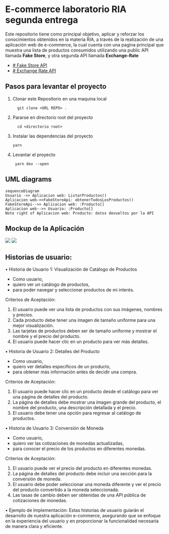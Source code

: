 # E-commerce laboratorio RIA segunda entrega

Este repositorio tiene como principal objetivo, aplicar y reforzar los conocimientos obtenidos en la materia RIA, a través de la realización de una aplicación web de e-commerce, la cual cuenta con una pagina principal que muestra una lista de productos consumidos utilizando una public API llamada **Fake Store**, y otra segunda API llamada **Exchange-Rate**

- [# Fake Store API](https://fakestoreapi.com/)
- [# Exchange Rate API](https://www.exchangerate-api.com/)

## Pasos para levantar el proyecto

1.  Clonar este Repositorio en una maquina local
    ```
      git clone <URL REPO> .
    ```
2.  Pararse en directorio root del proyecto
    ```
      cd <directorio root>
    ```
3.  Instalar las dependencias del proyecto
    ```
    yarn
    ```
4.  Levantar el proyecto
    ```
     yarn dev --open
    ```

## UML diagrams

```mermaid
sequenceDiagram
Usuario ->> Aplicacion web: ListarProductos()
Aplicacion web->>FakeStoreApi: obtenerTodosLosProductos()
FakeStoreApi-->> Aplicacion web: :Producto[]
Aplicacion web-->> Usuario: :Producto[]
Note right of Aplicacion web: Producto: datos devueltos por la API

```

## Mockup de la Aplicación

![](https://cdn.discordapp.com/attachments/1241870931970752552/1250900636044886156/Password_reset_task_flow_example_-_Password_reset_task_flow_example.jpeg?ex=666c9f80&is=666b4e00&hm=6d066a260987a73f6b3be85cf412ebba98c1f7ec11cd70880fd8c06cdc57e8a8&=)
![](https://cdn.discordapp.com/attachments/1241870931970752552/1250901868960284732/image.png?ex=666ca0a6&is=666b4f26&hm=d511c76725976db47ccde8f035e7184bc79fc3b15362c809ebc8b1672ba4d4e1&)

## Historias de usuario:

• Historia de Usuario 1: Visualización de Catálogo de Productos

- Como usuario,
- quiero ver un catálogo de productos,
- para poder navegar y seleccionar productos de mi interés.

Criterios de Aceptación:

1. El usuario puede ver una lista de productos con sus imágenes, nombres y precios.
2. Cada producto debe tener una imagen de tamaño uniforme para una mejor visualización.
3. Las tarjetas de productos deben ser de tamaño uniforme y mostrar el nombre y el precio del producto.
4. El usuario puede hacer clic en un producto para ver más detalles.

• Historia de Usuario 2: Detalles del Producto

- Como usuario,
- quiero ver detalles específicos de un producto,
- para obtener más información antes de decidir una compra.

Criterios de Aceptación:

1. El usuario puede hacer clic en un producto desde el catálogo para ver una página de detalles del producto.
2. La página de detalles debe mostrar una imagen grande del producto, el nombre del producto, una descripción detallada y el precio.
3. El usuario debe tener una opción para regresar al catálogo de productos.

• Historia de Usuario 3: Conversión de Moneda

- Como usuario,
- quiero ver las cotizaciones de monedas actualizadas,
- para conocer el precio de los productos en diferentes monedas.

Criterios de Aceptación:

1. El usuario puede ver el precio del producto en diferentes monedas.
2. La página de detalles del producto debe incluir una sección para la conversión de moneda.
3. El usuario debe poder seleccionar una moneda diferente y ver el precio del producto convertido a la moneda seleccionada.
4. Las tasas de cambio deben ser obtenidas de una API pública de cotizaciones de monedas.

• Ejemplo de Implementación:
Estas historias de usuario guiarán el desarrollo de nuestra aplicación e-commerce, asegurando que se enfoque en la experiencia del usuario y en proporcionar la funcionalidad necesaria de manera clara y eficiente.
